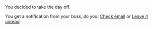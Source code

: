 You decided to take the day off.

You get a notification from your boss, do you: 
[Check email](press-snooze/your-boss-emails-you.md)
or
[Leave it unread](press-snooze/your-boss-emails-you.md)
